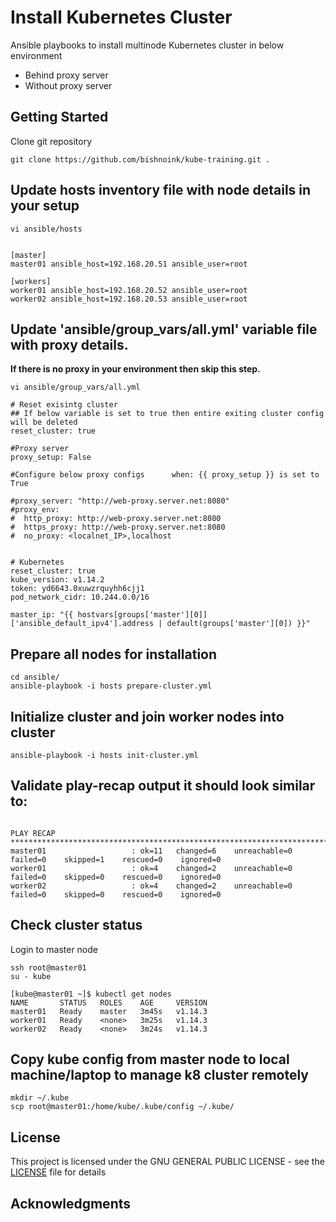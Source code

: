 # Install Kubernetes Cluster
Ansible playbooks to install multinode Kubernetes cluster in below environment 

* Behind proxy server
* Without proxy server

## Getting Started

Clone git repository
```
git clone https://github.com/bishnoink/kube-training.git .
```

## Update hosts inventory file with node details in your setup
```
vi ansible/hosts


[master]
master01 ansible_host=192.168.20.51 ansible_user=root

[workers]
worker01 ansible_host=192.168.20.52 ansible_user=root
worker02 ansible_host=192.168.20.53 ansible_user=root
```

## Update 'ansible/group_vars/all.yml' variable file with proxy details.
**If there is no proxy in your environment then skip this step.**
```
vi ansible/group_vars/all.yml

# Reset exisintg cluster
## If below variable is set to true then entire exiting cluster config will be deleted
reset_cluster: true

#Proxy server
proxy_setup: False

#Configure below proxy configs      when: {{ proxy_setup }} is set to True

#proxy_server: "http://web-proxy.server.net:8080"
#proxy_env:
#  http_proxy: http://web-proxy.server.net:8080
#  https_proxy: http://web-proxy.server.net:8080
#  no_proxy: <localnet_IP>,localhost


# Kubernetes
reset_cluster: true
kube_version: v1.14.2
token: yd6643.0xuwzrquyhh6cjj1
pod_network_cidr: 10.244.0.0/16

master_ip: "{{ hostvars[groups['master'][0]]['ansible_default_ipv4'].address | default(groups['master'][0]) }}"

```
## Prepare all nodes for installation
```
cd ansible/
ansible-playbook -i hosts prepare-cluster.yml

```
## Initialize cluster and join worker nodes into cluster
```
ansible-playbook -i hosts init-cluster.yml

```
## Validate play-recap output it should look similar to:

```

PLAY RECAP ********************************************************************************************************************
master01                   : ok=11   changed=6    unreachable=0    failed=0    skipped=1    rescued=0    ignored=0   
worker01                   : ok=4    changed=2    unreachable=0    failed=0    skipped=0    rescued=0    ignored=0   
worker02                   : ok=4    changed=2    unreachable=0    failed=0    skipped=0    rescued=0    ignored=0   
```

## Check cluster status
Login to master node

```
ssh root@master01
su - kube

[kube@master01 ~]$ kubectl get nodes
NAME       STATUS   ROLES    AGE     VERSION
master01   Ready    master   3m45s   v1.14.3
worker01   Ready    <none>   3m25s   v1.14.3
worker02   Ready    <none>   3m24s   v1.14.3

```
## Copy kube config from master node to local machine/laptop to manage k8 cluster remotely
```
mkdir ~/.kube
scp root@master01:/home/kube/.kube/config ~/.kube/
```

## License

This project is licensed under the GNU GENERAL PUBLIC LICENSE - see the [LICENSE](LICENSE) file for details

## Acknowledgments